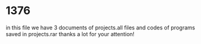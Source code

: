 # 1376
in this file we have 3 documents of projects.all files and codes of programs saved in projects.rar
thanks a lot for your attention!
